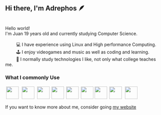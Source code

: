## Hi there, I'm Adrephos 🪶
<br>
Hello world! <br>
I'm Juan 19 years old and currently studying Computer Science.<br>
<br>
&ensp;&ensp;&ensp;&ensp;&ensp;💻 I have experience using Linux and High performance Computing.<br>
&ensp;&ensp;&ensp;&ensp;&ensp;🕹️ I enjoy videogames and music as well as coding and learning.<br>
&ensp;&ensp;&ensp;&ensp;&ensp;🧠 I normally study technologies I like, not only what college teaches me.<br>

### What I commonly Use

<div>
	<img src="https://upload.wikimedia.org/wikipedia/commons/thumb/3/3a/Neovim-mark.svg/1680px-Neovim-mark.svg.png" style="width: auto; height: 40px; padding: 3px;"/>
	<img src="https://nixos.wiki/images/thumb/2/20/Home-nixos-logo.png/311px-Home-nixos-logo.png" style="width: 40px; height: 40px; padding: 3px;"/>
	<img src="https://cdn.jsdelivr.net/gh/devicons/devicon/icons/go/go-original.svg" style="width: 40px; height: 40px; padding: 2px;"/> 
	<img src="https://cdn.jsdelivr.net/gh/devicons/devicon/icons/firebase/firebase-plain.svg" style="width: 40px; height: 40px"/>
	<img src="https://cdn.jsdelivr.net/gh/devicons/devicon/icons/python/python-plain.svg" style="width: 40px; height: 40px; padding: 3px"/>
	<img src="https://cdn.jsdelivr.net/gh/devicons/devicon/icons/react/react-original.svg" style="width: 40px; height: 40px"/>
	<img src="https://cdn.jsdelivr.net/gh/devicons/devicon/icons/cplusplus/cplusplus-original.svg" style="width: 40px; height: 40px"/>
	<img src="https://cdn.jsdelivr.net/gh/devicons/devicon/icons/typescript/typescript-original.svg" style="width: 40px; height: 40px; padding: 3px;"/>
	<img src="https://cdn.jsdelivr.net/gh/devicons/devicon/icons/git/git-original.svg" style="width: 40px; height: 40px; padding: 3px;"/>
</div>

If you want to know more about me, consider going [my website](https://adrephos.com)

